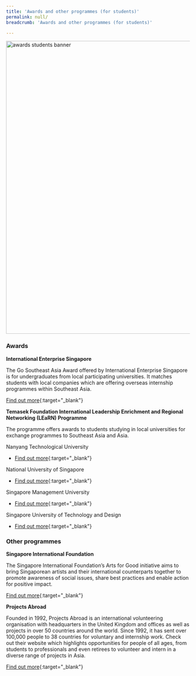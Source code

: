 ```yaml
---
title: 'Awards and other programmes (for students)'
permalink: null/
breadcrumb: 'Awards and other programmes (for students)'

---
```



<img src="\images\asean-students\awards-students.jpg" alt="awards students banner" style="width:800px;" />

### **Awards**

**International Enterprise Singapore**

The Go Southeast Asia Award offered by International Enterprise Singapore is for undergraduates from local participating universities. It matches students with local companies which are offering overseas internship programmes within Southeast Asia.

[Find out more](https://www.iesingapore.gov.sg/Venture-Overseas/Talent-Development/Go-Southeast-Asia-Award){:target="_blank"}

 

**Temasek Foundation International Leadership Enrichment and Regional Networking (LEaRN) Programme**

The programme offers awards to students studying in local universities for exchange programmes to Southeast Asia and Asia.

Nanyang Technological University

- [Find out more](http://global.ntu.edu.sg/GMP/gemexplorer/BeforeApplying/ScholarshipsFunding/Pages/TFLEaRN.aspx){:target="_blank"}

National University of Singapore

- [Find out more](http://www.nus.edu.sg/iro/fa/sch/out/tfilearn-out.html){:target="_blank"}

Singapore Management University

- [Find out more](https://www.smu.edu.sg/about/financial/scholarships/TFLEaRN){:target="_blank"}

Singapore University of Technology and Design

- [Find out more](https://sutd.edu.sg/Admissions/Undergraduate/Scholarship/Application-for-scholarships/Temasek-Foundation-Leadership-Enrichment-and-Regio){:target="_blank"}

 

### **Other programmes**

**Singapore International Foundation**

The Singapore International Foundation’s Arts for Good initiative aims to bring Singaporean artists and their international counterparts together to promote awareness of social issues, share best practices and enable action for positive impact.

[Find out more](https://www.sif.org.sg/our-work/ce/afg/about){:target="_blank"}

 

**Projects Abroad**

Founded in 1992, Projects Abroad is an international volunteering organisation with headquarters in the United Kingdom and offices as well as projects in over 50 countries around the world. Since 1992, it has sent over 100,000 people to 38 countries for voluntary and internship work. Check out their website which highlights opportunities for people of all ages, from students to professionals and even retirees to volunteer and intern in a diverse range of projects in Asia.

[Find out more](https://www.projects-abroad.org/volunteer-destinations/intern-in-asia/){:target="_blank"}